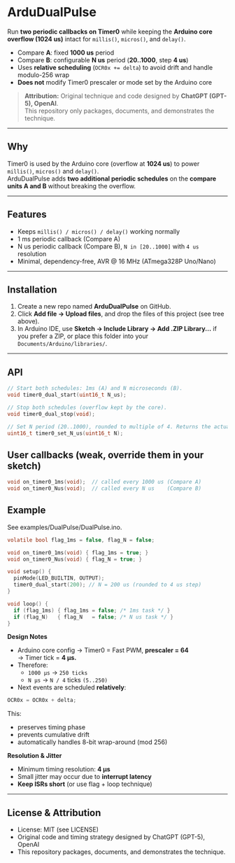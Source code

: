 # ArduDualPulse

Run **two periodic callbacks on Timer0** while keeping the **Arduino core overflow (1024 us)** intact for `millis()`, `micros()`, and `delay()`.

- Compare **A**: fixed **1000 us** period
- Compare **B**: configurable **N us** period (**20..1000**, step **4 us**)
- Uses **relative scheduling** (`OCR0x += delta`) to avoid drift and handle modulo-256 wrap
- **Does not** modify Timer0 prescaler or mode set by the Arduino core

> **Attribution:** Original technique and code designed by **ChatGPT (GPT-5), OpenAI**.  
> This repository only packages, documents, and demonstrates the technique.

---

## Why

Timer0 is used by the Arduino core (overflow at **1024 us**) to power `millis()`, `micros()` and `delay()`.  
ArduDualPulse adds **two additional periodic schedules** on the **compare units A and B** without breaking the overflow.

---

## Features

- Keeps `millis() / micros() / delay()` working normally
- 1 ms periodic callback (Compare A)
- N us periodic callback (Compare B), `N in [20..1000]` with `4 us` resolution
- Minimal, dependency-free, AVR @ 16 MHz (ATmega328P Uno/Nano)

---

## Installation

1. Create a new repo named **ArduDualPulse** on GitHub.
2. Click **Add file → Upload files**, and drop the files of this project (see tree above).
3. In Arduino IDE, use **Sketch → Include Library → Add .ZIP Library...** if you prefer a ZIP, or place this folder into your `Documents/Arduino/libraries/`.

---

## API

```c
// Start both schedules: 1ms (A) and N microseconds (B).
void timer0_dual_start(uint16_t N_us);

// Stop both schedules (overflow kept by the core).
void timer0_dual_stop(void);

// Set N period (20..1000), rounded to multiple of 4. Returns the actual N.
uint16_t timer0_set_N_us(uint16_t N);
```
## User callbacks (weak, override them in your sketch)
```c
void on_timer0_1ms(void);  // called every 1000 us (Compare A)
void on_timer0_Nus(void);  // called every N us    (Compare B)
```

## Example

See examples/DualPulse/DualPulse.ino.

```c
volatile bool flag_1ms = false, flag_N = false;

void on_timer0_1ms(void) { flag_1ms = true; }
void on_timer0_Nus(void) { flag_N = true; }

void setup() {
  pinMode(LED_BUILTIN, OUTPUT);
  timer0_dual_start(200); // N = 200 us (rounded to 4 us step)
}

void loop() {
  if (flag_1ms) { flag_1ms = false; /* 1ms task */ }
  if (flag_N)   { flag_N   = false; /* N us task */ }
}
```

**Design Notes**
- Arduino core config → Timer0 = Fast PWM, __prescaler = 64__  
→ Timer tick = **4 µs.**
- Therefore:
  - ```1000 µs``` → ```250 ticks```
  - ```N µs``` → ```N / 4``` ticks ```(5..250)```
- Next events are scheduled **relatively**:

```c
OCR0x = OCR0x + delta;
```
This:
- preserves timing phase
- prevents cumulative drift
- automatically handles 8-bit wrap-around (mod 256)
  
**Resolution & Jitter**
- Minimum timing resolution: **4 µs**
- Small jitter may occur due to **interrupt latency**
- **Keep ISRs short** (or use flag + loop technique)

---

## License & Attribution
- License: MIT (see LICENSE)
- Original code and timing strategy designed by ChatGPT (GPT-5), OpenAI
- This repository packages, documents, and demonstrates the technique.
